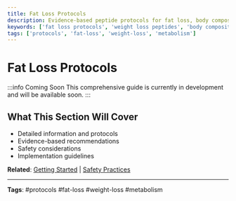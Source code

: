 ```yaml
---
title: Fat Loss Protocols
description: Evidence-based peptide protocols for fat loss, body composition, and metabolic enhancement.
keywords: ['fat loss protocols', 'weight loss peptides', 'body composition']
tags: ['protocols', 'fat-loss', 'weight-loss', 'metabolism']
---
```


# Fat Loss Protocols

:::info Coming Soon
This comprehensive guide is currently in development and will be available soon.
:::

## What This Section Will Cover

- Detailed information and protocols
- Evidence-based recommendations
- Safety considerations
- Implementation guidelines

**Related**: [Getting Started](../implementation/getting-started) | [Safety Practices](../ebook/safety-practices)

---

**Tags**: #protocols #fat-loss #weight-loss #metabolism
